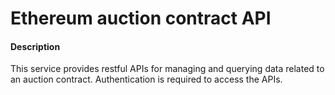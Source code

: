 # Ethereum auction contract API

#### Description
This service provides restful APIs for managing and querying data related to an auction
contract. Authentication is required to access the APIs.

